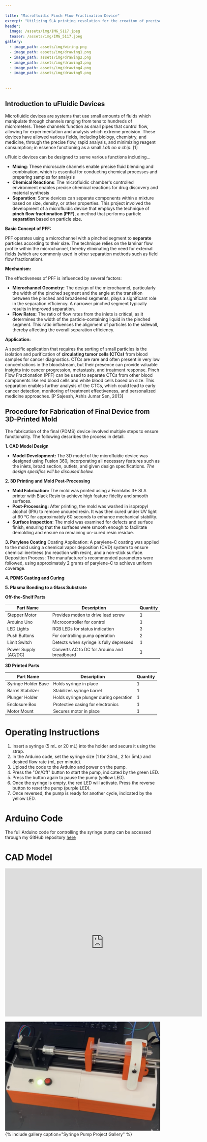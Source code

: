 ```yaml
---

title: "Microfluidic Pinch Flow Fractination Device"
excerpt: "Utilizing SLA printing resolution for the creation of precise microfluidic device."
header:
  image: /assets/img/IMG_5117.jpeg
  teaser: /assets/img/IMG_5117.jpeg
gallery:
  - image_path: assets/img/wiring.png
  - image_path: assets/img/drawing1.png
  - image_path: assets/img/drawing2.png
  - image_path: assets/img/drawing3.png
  - image_path: assets/img/drawing4.png
  - image_path: assets/img/drawing5.png


---
```


## Introduction to uFluidic Devices
Microfluidic devices are systems that use small amounts of fluids which manipulate through channels ranging from tens to hundreds of micrometers. These channels function as small pipes that control flow, allowing for experimentation and analysis which extreme precision. These devices have allowed various fields, including biology, chemistry, and medicine, through the precise flow, rapid analysis, and minimizing reagent consumption; in essence functioning as a small *Lab on a chip*. [1]

uFluidic devices can be designed to serve various functions including…

* **Mixing**: These microscale channels enable precise fluid blending and combination, which is essential for conducting chemical processes and preparing samples for analysis
* **Chemical Reactions**: The microfluidic chamber's controlled environment enables precise chemical reactions for drug discovery and material synthesis
* **Separation**: Some devices can separate components within a mixture based on size, density, or other properties. 
This project involved the development of a microfluidic device that employs the technique of **pinch flow fractionation (PFF)**, a method that performs particle **separation** based on particle size.


**Basic Concept of PFF:**

PFF operates using a microchannel with a pinched segment to **separate** particles according to their size. The technique relies on the laminar flow profile within the microchannel, thereby eliminating the need for external fields (which are commonly used in other separation methods such as field flow fractionation).

**Mechanism:** 

The effectiveness of PFF is influenced by several factors:

- **Microchannel Geometry:** The design of the microchannel, particularly the width of the pinched segment and the angle at the transition between the pinched and broadened segments, plays a significant role in the separation efficiency. A narrower pinched segment typically results in improved separation.
- **Flow Rates:** The ratio of flow rates from the inlets is critical, as it determines the width of the particle-containing liquid in the pinched segment. This ratio influences the alignment of particles to the sidewall, thereby affecting the overall separation efficiency.

**Application:**

A specific application that requires the sorting of small particles is the isolation and purification of **circulating tumor cells (CTCs)** from blood samples for cancer diagnostics. CTCs are rare and often present in very low concentrations in the bloodstream, but their presence can provide valuable insights into cancer progression, metastasis, and treatment response. Pinch Flow Fractionation (PFF) can be used to separate CTCs from other blood components like red blood cells and white blood cells based on size. This separation enables further analysis of the CTCs, which could lead to early cancer detection, monitoring of treatment effectiveness, and personalized medicine approaches. [P Sajeesh, Ashis Jumar Sen, 2013]

## Procedure for Fabrication of Final Device from 3D-Printed Mold
The fabrication of the final (PDMS) device involved multiple steps to ensure functionality. The following describes the process in detail.

**1. CAD Model Design**
  - **Model Development:** The 3D model of the microfluidic device was designed using Fusion 360, incorporating all necessary features such as the inlets, broad section, outlets, and given design specifications. *The design specifics will be discused below.*

**2. 3D Printing and Mold Post-Processing**
  - **Mold Fabrication:** The mold was printed using a Formlabs 3+ SLA printer with Black Resin to achieve high feature fidelity and smooth surfaces. 
  - **Post-Processing:** After printing, the mold was washed in isopropyl alcohol (IPA) to remove uncured resin. It was then cured under UV light at 60 °C for approximately 60 seconds to enhance mechanical stability.
  - **Surface Inspection:** The mold was examined for defects and surface finish, ensuring that the surfaces were smooth enough to facilitate demolding and ensure no remaining un-cured resin residue.

**3. Parylene Coating**
Coating Application: A parylene-C coating was applied to the mold using a chemical vapor deposition (CVD) system to ensure chemical inertness (no reaction with resin), and a non-stick surface. 
Deposition Process: The manufacturer's recommended parameters were followed, using approximately 2 grams of parylene-C to achieve uniform coverage.

**4. PDMS Casting and Curing**

**5. Plasma Bonding to a Glass Substrate**





**Off-the-Shelf Parts**

| Part Name                | Description                           | Quantity |
|--------------------------|---------------------------------------|----------|
| Stepper Motor            | Provides motion to drive lead screw   | 1        |
| Arduino Uno              | Microcontroller for control           | 1        |
| LED Lights               | RGB LEDs for status indication        | 3        |
| Push Buttons             | For controlling pump operation       | 2        |
| Limit Switch             | Detects when syringe is fully depressed | 1        |
| Power Supply (AC/DC)     | Converts AC to DC for Arduino and breadboard | 1   |

**3D Printed Parts** 

| Part Name                | Description                           | Quantity |
|--------------------------|---------------------------------------|----------|
| Syringe Holder Base      | Holds syringe in place                | 1        |
| Barrel Stabilizer        | Stabilizes syringe barrel             | 1        |
| Plunger Holder           | Holds syringe plunger during operation | 1        |
| Enclosure Box            | Protective casing for electronics     | 1        |
| Motor Mount              | Secures motor in place               | 1        |



# Operating Instructions
1. Insert a syringe (5 mL or 20 mL) into the holder and secure it using the strap.
2. In the Arduino code, set the syringe size (1 for 20mL, 2 for 5mL) and desired flow rate (mL per minute).
3. Upload the code to the Arduino and power on the pump.
4. Press the "On/Off" button to start the pump, indicated by the green LED.
5. Press the button again to pause the pump (yellow LED).
6. Once the syringe is empty, the red LED will activate. Press the reverse button to reset the pump (purple LED).
7. Once reversed, the pump is ready for another cycle, indicated by the yellow LED.



# Arduino Code
The full Arduino code for controlling the syringe pump can be accessed through my GitHub repository [here](https://github.com/parker-friedli/parker-friedli.github.io/blob/0512d142ed77940a472a36297beb53b25aa8523d/_portfolio/syringe_pump_project_code)



# CAD Model

<iframe src="https://vanderbilt643.autodesk360.com/shares/public/SH286ddQT78850c0d8a4c1562112373539a7?mode=embed" width="640" height="480" allowfullscreen="true" webkitallowfullscreen="true" mozallowfullscreen="true"  frameborder="0"></iframe>


![](/assets/img/syringe_real.png)
{% include gallery caption="Syringe Pump Project Gallery" %}
